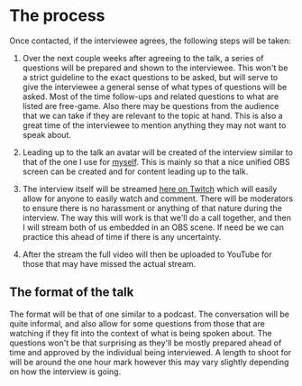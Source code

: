 # The process

Once contacted, if the interviewee agrees, the following steps will be taken:

1. Over the next couple weeks after agreeing to the talk, a series of questions
   will be prepared and shown to the interviewee. This won't be a strict
   guideline to the exact questions to be asked, but will serve to give the
   interviewee a general sense of what types of questions will be asked. Most of
   the time follow-ups and related questions to what are listed are free-game.
   Also there may be questions from the audience that we can take if they are
   relevant to the topic at hand. This is also a great time of the interviewee
   to mention anything they may not want to speak about.

2. Leading up to the talk an avatar will be created of the interview similar to
   that of the one I use for
   [myself](https://avatars.githubusercontent.com/u/13974112?v=4). This is
   mainly so that a nice unified OBS screen can be created and for content
   leading up to the talk.

3. The interview itself will be streamed [here on
   Twitch](https://www.twitch.tv/ckipp) which will easily allow for anyone to
   easily watch and comment. There will be moderators to ensure there is no
   harassment or anything of that nature during the interview. The way this will
   work is that we'll do a call together, and then I will stream both of us
   embedded in an OBS scene. If need be we can practice this ahead of time if
   there is any uncertainty.

4. After the stream the full video will then be uploaded to YouTube for those
   that may have missed the actual stream.

## The format of the talk

The format will be that of one similar to a podcast. The conversation will be
quite informal, and also allow for some questions from those that are
watching if they fit into the context of what is being spoken about. The
questions won't be that surprising as they'll be mostly prepared ahead of time
and approved by the individual being interviewed. A length to shoot for
will be around the one hour mark however this may vary slightly depending on how
the interview is going.


